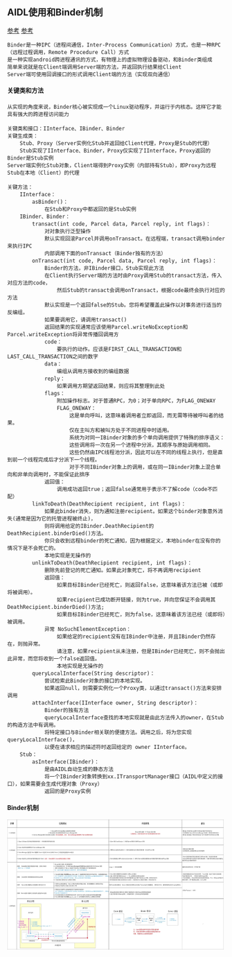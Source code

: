 
## AIDL使用和Binder机制

[参考](https://blog.csdn.net/github_37130188/article/details/89857282)
[参考](https://www.jianshu.com/p/b5cc1ef9f917)
    
    Binder是一种IPC（进程间通信，Inter-Process Communication）方式，也是一种RPC（远程过程调用，Remote Procedure Call）方式
    是一种实现android跨进程通讯的方式，有物理上的虚拟物理设备驱动，和Binder类组成
    简单来说就是在Client端调用Server端的方法，并返回执行结果给Client
    Server端可使用回调接口的形式调用Client端的方法（实现双向通信）

#### 关键类和方法
    
    从实现的角度来说，Binder核心被实现成一个Linux驱动程序，并运行于内核态。这样它才能具有强大的跨进程访问能力
    
    关键类和接口：IInterface、IBinder、Binder
    关键生成类：
        Stub、Proxy（Server实例化Stub并返回给Client代理，Proxy是Stub的代理）
        Stub实现了IInterface、Binder，Proxy仅实现了IInterface，Proxy返回的Binder是Stub实例
    Server端实例化Stub对象，Client端得到Proxy实例（内部持有Stub），即Proxy为远程Stub在本地（Client）的代理
    
    关键方法：
        IInterface：
            asBinder()：
                在Stub和Proxy中都返回的是Stub实例
        IBinder、Binder：
            transact(int code, Parcel data, Parcel reply, int flags)：
                对对象执行泛型操作
                默认实现回滚Parcel并调用onTransact。在远程端，transact调用binder来执行IPC
                内部调用下面的onTransact（Binder独有的方法）
            onTransact(int code, Parcel data, Parcel reply, int flags)：
                Binder的方法，非IBinder接口，Stub实现此方法
                在Client执行Server端的方法时由Proxy调用Stub的transact方法，传入对应方法的code，
                    然后Stub的transact会调用onTransact，根据code最终会执行对应的方法
                默认实现是一个返回false的Stub。您将希望覆盖此操作以对事务进行适当的反编组。
                如果要调用它，请调用transact()
                返回结果的实现通常应该使用Parcel.writeNoException和Parcel.writeException将异常传播回调用方
                code：
                    要执行的动作。应该是FIRST_CALL_TRANSACTION和LAST_CALL_TRANSACTION之间的数字
                data：
                    编组从调用方接收到的编组数据
                reply：
                    如果调用方期望返回结果，则应将其整理到此处
                flags：
                    附加操作标志。对于普通RPC，为0；对于单向RPC，为FLAG_ONEWAY
                    FLAG_ONEWAY：
                        这是单向呼叫，这意味着调用者立即返回，而无需等待被呼叫者的结果。 
                        仅在主叫方和被叫方处于不同进程中时适用。
                        系统为对同一IBinder对象的多个单向调用提供了特殊的排序语义：
                        这些调用将一次在另一个进程中分派，其顺序与原始调用相同。
                        这些仍然由IPC线程池分派，因此可以在不同的线程上执行，但是直到前一个线程完成后才分派下一个线程。
                        对于不同IBinder对象上的调用，或在同一IBinder对象上混合单向和非单向调用时，不能保证此排序
                返回值：
                    调用成功返回true；返回false通常用于表示不了解code（code不匹配）
            linkToDeath(DeathRecipient recipient, int flags)：
                如果此binder消失，则为通知注册recipient。如果这个binder对象意外消失(通常是因为它的托管进程被终止)，
                则将调用给定的IBinder.DeathRecipient的DeathRecipient.binderDied()方法。
                你只会收到远程binder的死亡通知，因为根据定义，本地binder在没有你的情况下是不会死亡的。
                本地实现是无操作的
            unlinkToDeath(DeathRecipient recipient, int flags)：
                删除先前登记的死亡通知。如果此对象死亡，将不再调用recipient
                返回值：
                    如果目标IBinder已经死亡，则返回false，这意味着该方法已被（或即将被调用）。
                    如果recipient已成功断开链接，则为true，并向您保证不会调用其DeathRecipient.binderDied()方法;
                    如果目标IBinder已经死亡，则为false，这意味着该方法已经（或即将）被调用。
                异常 NoSuchElementException：
                    如果给定的recipient没有在IBinder中注册，并且IBinder仍然存在，则抛异常。
                    请注意，如果recipient从未注册，但是IBinder已经死亡，则不会抛出此异常，而您将收到一个false返回值。
                    本地实现是无操作的
            queryLocalInterface(String descriptor)：
                尝试检索此Binder对象的接口的本地实现。
                如果返回null，则需要实例化一个Proxy类，以通过transact()方法来安排调用
            attachInterface(IInterface owner, String descriptor)：
                Binder的独有方法
                queryLocalInterface查找的本地实现就是由此方法传入的owner，在Stub的构造方法中有调用。
                将特定接口与Binder相关联的便捷方法。调用之后，将为您实现queryLocalInterface()，
                以便在请求相应的描述符时返回给定的 owner IInterface。
        Stub：
            asInterface(IBinder)：
                是由AIDL自动生成的静态方法
                将一个IBinder对象转换到xx.ITransportManager接口（AIDL中定义的接口），如果需要会生成代理对象（Proxy）
                返回的是Proxy实例
                
#### Binder机制
    
<img src="binder机制.jpg" width="500" height="300"/><br>